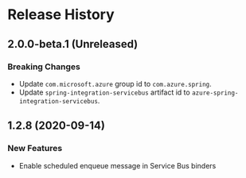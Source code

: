 # Release History

## 2.0.0-beta.1 (Unreleased)
### Breaking Changes
- Update `com.microsoft.azure` group id to `com.azure.spring`.
- Update `spring-integration-servicebus` artifact id to `azure-spring-integration-servicebus`.

## 1.2.8 (2020-09-14)
### New Features
 - Enable scheduled enqueue message in Service Bus binders
